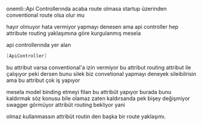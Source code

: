
onemli::Api Controllerında acaba route olmasa startup üzerinden conventional route olsa olur mu

hayır olmuyor hata vermiyor yapmayı denesen ama api controller hep attribute routing yaklaşımına göre kurgulanmış mesela 

api controllerında yer alan

```csharp
[ApiController]
```

bu attribut varsa conventional'a izin vermiyor bu attribut routing attribut ile çalışıyor peki dersen bunu silek biz convetional yapmayı deneyek sileibilrisin ama bu attribut çok iş yapıyor

mesela model binding etmeyi filan bu attribüt yapıyor burada bunu kaldırmak söz konusu bile olamaz zaten kaldırsanda pek bişey değişmiyor swagger görmüyor attribüt routing bekliyor yani

olmaz kullanmassın attribüt routin den başka bir route yaklaşımı.